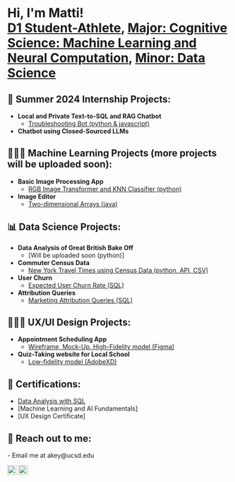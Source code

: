 <h1>Hi, I'm Matti! <br/><a href="https://ucsdtritons.com/sports/womens-rowing/roster/matti-key/13072">D1 Student-Athlete</a>, <a href="https://cogsci.ucsd.edu/undergraduates/major/machine-learning.html">Major: Cognitive Science: Machine Learning and Neural Computation</a>, <a href="https://catalog.ucsd.edu/archive/2021-22/curric/DSC.html">Minor: Data Science</a> <a href="www.linkedin.com/in/matti-key"></a>

<h2>🚀 Summer 2024 Internship Projects:</h2>

- <b>Local and Private Text-to-SQL and RAG Chatbot</b>
  - [Troubleshooting Bot (python & javascript)](https://github.com/keyaura3/Troubleshooting-Bot/tree/main)
- <b>Chatbot using Closed-Sourced LLMs</b>

<h2>👩🏽‍💻 Machine Learning Projects (more projects will be uploaded soon):</h2>

- <b>Basic Image Processing App </b>
  - [RGB Image Transformer and KNN Classifier (python)](https://github.com/keyaura3/BasicImageProcessing/tree/main)
- <b>Image Editor </b>
  - [Two-dimensional Arrays (java)](https://github.com/keyaura3/ImageEditor)

<h2>📊 Data Science Projects:</h2>

- <b>Data Analysis of Great British Bake Off </b>
  - [Will be uploaded soon (python)]
- <b>Commuter Census Data </b>
  - [New York Travel Times using Census Data (python, API, CSV)](https://github.com/keyaura3/CommuterCensusData/tree/main)   
- <b>User Churn </b>
  - [Expected User Churn Rate (SQL)](https://github.com/keyaura3/UserChurn)
- <b>Attribution Queries </b>
  - [Marketing Attribution Queries (SQL)](https://github.com/keyaura3/AttributionQueries)

    



<h2>👩🏽‍🎨 UX/UI Design Projects:</h2>

- <b>Appointment Scheduling App </b>
  - [Wireframe, Mock-Up, High-Fidelity model (Figma)](https://www.figma.com/file/jfLy4HE5dM4Bx0OeEtXIrn/hospital-app?type=design&node-id=0-1&mode=design)
- <b>Quiz-Taking website for Local School </b>
  - [Low-fidelity model (AdobeXD)](https://xd.adobe.com/view/671abdff-ceee-4d7b-96d9-8028718571d0-3249/?fullscreen)

<h2>📄 Certifications:</h2>

- [Data Analysis with SQL](https://drive.google.com/file/d/1r-0AWbWDrObmgfHCY9nfQQ5IpYNdnr4H/view?usp=sharing)
- [Machine Learning and AI Fundamentals]
- [UX Design Certificate]




<h2> 🤳 Reach out to me:</h2>
- Email me at akey@ucsd.edu
</b>


[<img align="left" alt="JoshMadakor | LinkedIn" width="22px" src="https://cdn.jsdelivr.net/npm/simple-icons@v3/icons/linkedin.svg" />][linkedin]
[<img align="left" alt="JoshMadakor | Instagram" width="22px" src="https://cdn.jsdelivr.net/npm/simple-icons@v3/icons/instagram.svg" />][instagram]


[instagram]: https://www.instagram.com/joshmadakor/
[linkedin]: www.linkedin.com/in/matti-key


<!--
**joshmadakor1/joshmadakor1** is a ✨ _special_ ✨ repository because its `README.md` (this file) appears on your GitHub profile.

Here are some ideas to get you started:

- 🔭 I’m currently working on ...
- 🌱 I’m currently learning ...
- 👯 I’m looking to collaborate on ...
- 🤔 I’m looking for help with ...
- 💬 Ask me about ...
- 📫 How to reach me: ...
- 😄 Pronouns: ...
- ⚡ Fun fact: ...
-->
